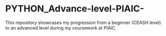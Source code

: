 # PYTHON_Advance-level-PIAIC-
This repository showcases my progression from a beginner (CEASH level) to an advanced level during my coursework at PIAIC. 
